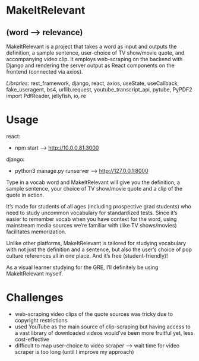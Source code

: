 # MakeItRelevant
## (word ——> relevance)

MakeItRelevant is a project that takes a word as input and outputs the definition, a sample sentence, user-choice of TV show/movie quote, and accompanying video clip. It employs web-scraping on the backend with Django and rendering the server output as React components on the frontend (connected via axios). 

_Libraries_: rest_framework, django, react, axios, useState, useCallback, fake_useragent, bs4, urllib.request, youtube_transcript_api, pytube, PyPDF2 import PdfReader, jellyfish, io, re

# Usage

react:
  - npm start --> http://10.0.0.81:3000

django: 
  - python3 manage.py runserver --> http://127.0.0.1:8000


Type in a vocab word and MakeItRelevant will give you the definition, a sample sentence, your choice of TV show/movie quote and a clip of the quote in action. 

It’s made for students of all ages (including prospective grad students) who need to study uncommon vocabulary for standardized tests. Since it’s easier to remember vocab when you have context for the word, using mainstream media sources we’re familiar with (like TV shows/movies) facilitates memorization.

Unlike other platforms, MakeItRelevant is tailored for studying vocabulary with not just the definition and a sentence, but also the user’s choice of pop culture references all in one place. And it’s free (student-friendly)!

As a visual learner studying for the GRE, I’ll definitely be using MakeItRelevant myself.

# Challenges
- web-scraping video clips of the quote sources was tricky due to copyright restrictions
- used YouTube as the main source of clip-scraping but having access to a vast library of downloaded videos would’ve been more fruitful yet, less cost-effective
- difficult to map user-choice to video scraper —> wait time for video scraper is too long (until I improve my approach) 
